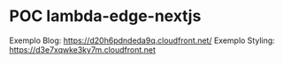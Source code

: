 # POC lambda-edge-nextjs
Exemplo Blog: https://d20h6pdndeda9q.cloudfront.net/
Exemplo Styling: https://d3e7xqwke3ky7m.cloudfront.net

